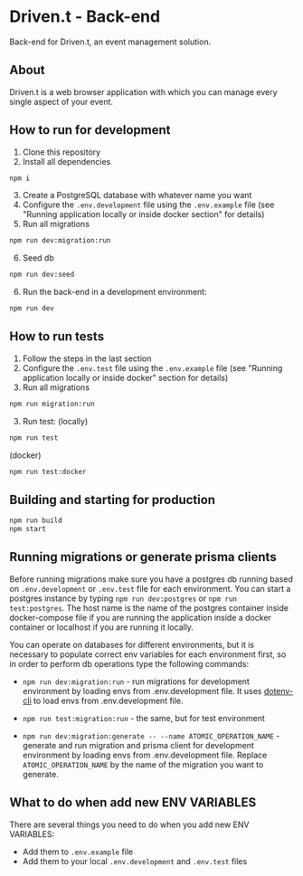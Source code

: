 # Driven.t - Back-end

Back-end for Driven.t, an event management solution.

## About

Driven.t is a web browser application with which you can manage every single aspect of your event.

## How to run for development

1. Clone this repository
2. Install all dependencies

```bash
npm i
```

3. Create a PostgreSQL database with whatever name you want
4. Configure the `.env.development` file using the `.env.example` file (see "Running application locally or inside docker section" for details)
5. Run all migrations

```bash
npm run dev:migration:run
```

6. Seed db

```bash
npm run dev:seed
```

6. Run the back-end in a development environment:

```bash
npm run dev
```

## How to run tests

1. Follow the steps in the last section
1. Configure the `.env.test` file using the `.env.example` file (see "Running application locally or inside docker" section for details)
1. Run all migrations

```bash
npm run migration:run
```

3. Run test:
   (locally)

```bash
npm run test
```

(docker)

```bash
npm run test:docker
```

## Building and starting for production

```bash
npm run build
npm start
```

## Running migrations or generate prisma clients

Before running migrations make sure you have a postgres db running based on `.env.development` or `.env.test` file for each environment. You can start a postgres instance by typing `npm run dev:postgres` or `npm run test:postgres`. The host name is the name of the postgres container inside docker-compose file if you are running the application inside a docker container or localhost if you are running it locally.

You can operate on databases for different environments, but it is necessary to populate correct env variables for each environment first, so in order to perform db operations type the following commands:

- `npm run dev:migration:run` - run migrations for development environment by loading envs from .env.development file. It uses [dotenv-cli](https://github.com/entropitor/dotenv-cli#readme) to load envs from .env.development file.
- `npm run test:migration:run` - the same, but for test environment

- `npm run dev:migration:generate -- --name ATOMIC_OPERATION_NAME` - generate and run migration and prisma client for development environment by loading envs from .env.development file. Replace `ATOMIC_OPERATION_NAME` by the name of the migration you want to generate.

## What to do when add new ENV VARIABLES

There are several things you need to do when you add new ENV VARIABLES:
- Add them to `.env.example` file
- Add them to your local `.env.development` and `.env.test` files
